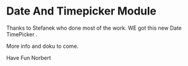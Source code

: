 Date And Timepicker Module 
========================== 

Thanks to Stefanek who done most of the work. 
WE got this new Date TimePicker .

More info and doku to come.  


Have Fun
Norbert
